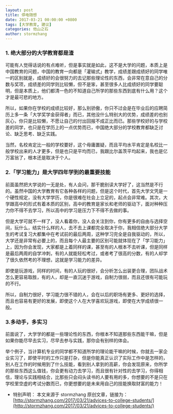 ```yaml
---
layout: post
title: 停电随想
date: 2017-03-21 00:00:00 +0800
tags: [大学教育, 建议]
categories: 他山之石
author: stormzhang
---
```

### 1. 绝大部分的大学教育都是渣
可能有人觉得话说的有点难听，但是事实就是如此，这不是大学的问题，本质上是中国教育的问题，中国的教育一向都是「灌输式」教学，成绩差跟成绩好的同学唯一的区别就是，成绩好的会很努力的去记那些理论性的东西，会非常在意自己的分数与奖项，成绩差的同学则比较懒，但不是笨，甚至很多人比成绩好的同学要聪明，但是本质上，他们都清一色的不知道自己所学的那些东西到底有什么用？这个才是最可悲的地方。

所以，如果你在学校的成绩比较好，那么别骄傲，你只不过会是在毕业后的应聘简历上多一条「大学奖学金获得者」而已，其他没什么特别大的优势，成绩差的也别灰心，你只是比较懒，不愿让自己的付出回报不成正比而已。那些学校好的与学校差的同学，也只是在学历上的一点优势而已，中国绝大部分的学校教育都缺乏讨论、缺乏思考、缺乏实践。

当然，名校肯定比一般的学校要好，这个毋庸置疑，而且平均水平肯定是名校比一般学校出来的人才更多，但是也只是平均而已，我跟比尔盖茨平均起来，我也是亿万富翁了，根本还是取决于个人。

### 2.「学习能力」是大学四年学到的最重要技能
前面虽然把大学说的一无是处，有人会问，那干脆别读大学好了，这当然是不行的。虽然中国的大学教育有它各种各样的问题，但是这个时代，首先大学文凭是一个硬性规定，没有大学学历，你是很难在社会上立足的，起点会非常难。其次，大学跟高中的形式有着本质的区别，高中的教育是家长和老师的驱动下，面对种种压力你不得不去学习，所以高中的学习是压力下不得不去做的事。

但是大学可就不一样了，没人看着你，没人会关注到你，你有更多的自由与选择空间，玩什么，结实什么样的人，去不去上课都完全取决于你，我相信绝大部分大学生的考试复习大都集中在考试前的最后两周，这种学习完全是自我驱动的，所以，大学还是非常有必要上的，而且每个人最主要的区别可能就体现在了「学习能力」上，因为你会发现，大家都是上着同样的课，甚至有的人根本不去听课，但是同样是最后两周的自学冲刺，有的人就能轻松考过，或者考了很高的分数，有的人却学了很久依然考的不理想，这就是学习能力的差异。

即使是玩游戏，同样的时间，有的人玩的很好，会分析怎么出装更合理，团队战术怎么更容易取胜，有的人，却是一直沉迷于游戏，自制力很弱，而且还很有可能玩的不行。

所以，自制力很好，学习能力很不错的人，会在以后的职场有更多、更好的选择，而且也容易有更好的发展，即使这个人在大学喜欢玩游戏，即使在大学成绩很一般。

### 3.多动手，多实习
前面说了，大学学的都是一些理论性的东西，你根本不知道那些东西能干嘛，但是如果你能尽早去实习，尽早去参与实践，那你会有别样的体会。

举个例子，当计算机专业的同学都不知道所学的理论能干嘛的时候，你就去一家企业实习了，即使平时的工作只是打杂，但是你能真正认识了实际工作中是怎样的，别人在工作的时候用到了什么技能，看到别人拿到的高薪，你会发现原来，你所学的那些东西这么值钱，你会更有动力去学习，而且很有针对性的去学习，你得相信，理论与实践相结合，比那些只会闷头读书的人要有用的多，你想要的不是只在学校里空虚的考试分数而已，你更想要的是未来用自己的技能换取财富的能力！

- 特别声明：
    本文来源于 stormzhang 原创文章，链接为：[http://stormzhang.com/2017/03/21/advices-to-college-students/](http://stormzhang.com/2017/03/21/advices-to-college-students/)
